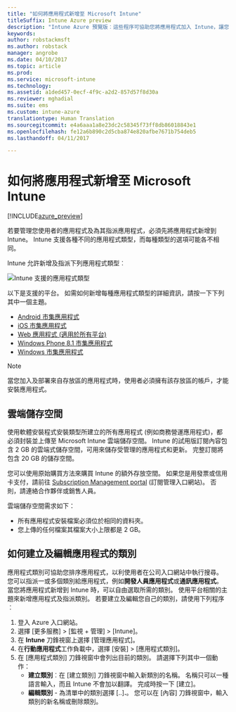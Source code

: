 ```yaml
---
title: "如何將應用程式新增至 Microsoft Intune"
titleSuffix: Intune Azure preview
description: "Intune Azure 預覽版︰這些程序可協助您將應用程式加入 Intune，讓您可以指派給使用者及裝置。 "
keywords: 
author: robstackmsft
ms.author: robstack
manager: angrobe
ms.date: 04/10/2017
ms.topic: article
ms.prod: 
ms.service: microsoft-intune
ms.technology: 
ms.assetid: a1ded457-0ecf-4f9c-a2d2-857d57f8d30a
ms.reviewer: mghadial
ms.suite: ems
ms.custom: intune-azure
translationtype: Human Translation
ms.sourcegitcommit: e4a6aaa1a8e23dc2c58345f73ff8db86018843e1
ms.openlocfilehash: fe12a6b890c2d5cba874e820afbe7671b754deb5
ms.lasthandoff: 04/11/2017

---
```


# <a name="how-to-add-an-app-to-microsoft-intune"></a>如何將應用程式新增至 Microsoft Intune

[!INCLUDE[azure_preview](../includes/azure_preview.md)]

若要管理您使用者的應用程式及為其指派應用程式，必須先將應用程式新增到 Intune。 Intune 支援各種不同的應用程式類型，而每種類型的選項可能各不相同。

Intune 允許新增及指派下列應用程式類型︰

![Intune 支援的應用程式類型](./media/app-types.png)

以下是支援的平台。 如需如何新增每種應用程式類型的詳細資訊，請按一下下列其中一個主題。

- [Android 市集應用程式](/intune-azure/manage-apps/android-store-app)
- [iOS 市集應用程式](/intune-azure/manage-apps/ios-store-app)
- [Web 應用程式 (適用於所有平台)](/intune-azure/manage-apps/web-app)
- [Windows Phone 8.1 市集應用程式](/intune-azure/manage-apps/windows-phone-8-1-store-app)
- [Windows 市集應用程式](/intune-azure/manage-apps/windows-store-app)

> [!NOTE]
> 當您加入及部署來自存放區的應用程式時，使用者必須擁有該存放區的帳戶，才能安裝應用程式。

## <a name="cloud-storage-space"></a>雲端儲存空間
使用軟體安裝程式安裝類型所建立的所有應用程式 (例如商務營運應用程式)，都必須封裝並上傳至 Microsoft Intune 雲端儲存空間。 Intune 的試用版訂閱內容包含 2 GB 的雲端式儲存空間，可用來儲存受管理的應用程式和更新。 完整訂閱將包含 20 GB 的儲存空間。

您可以使用原始購買方法來購買 Intune 的額外存放空間。  如果您是用發票或信用卡支付，請前往 [Subscription Management portal](https://portal.office.com/adminportal/home?switchtomodern=true#/subscriptions) (訂閱管理入口網站)。  否則，請連絡合作夥伴或銷售人員。

雲端儲存空間需求如下：

-   所有應用程式安裝檔案必須位於相同的資料夾。
-   您上傳的任何檔案其檔案大小上限都是 2 GB。

## <a name="how-to-create-and-edit-categories-for-apps"></a>如何建立及編輯應用程式的類別 

應用程式類別可協助您排序應用程式，以利使用者在公司入口網站中執行搜尋。 您可以指派一或多個類別給應用程式，例如**開發人員應用程式**或**通訊應用程式**。 當您將應用程式新增到 Intune 時，可以自由選取所需的類別。 使用平台相關的主題來新增應用程式及指派類別。 若要建立及編輯您自己的類別，請使用下列程序︰ 

1. 登入 Azure 入口網站。 
2. 選擇 [更多服務]  >  [監視 + 管理]  >  [Intune]。 
3. 在 **Intune** 刀鋒視窗上選擇 [管理應用程式]。 
4. 在**行動應用程式**工作負載中，選擇 [安裝] >  [應用程式類別]。 
5. 在 [應用程式類別] 刀鋒視窗中會列出目前的類別。 請選擇下列其中一個動作： 
    - **建立類別**︰在 [建立類別] 刀鋒視窗中輸入新類別的名稱。 名稱只可以一種語言輸入，而且 Intune 不會加以翻譯。 完成時按一下 [建立]。
    - **編輯類別** - 為清單中的類別選擇 [..]**.**。 您可以在 [內容] 刀鋒視窗中，輸入類別的新名稱或刪除類別。





